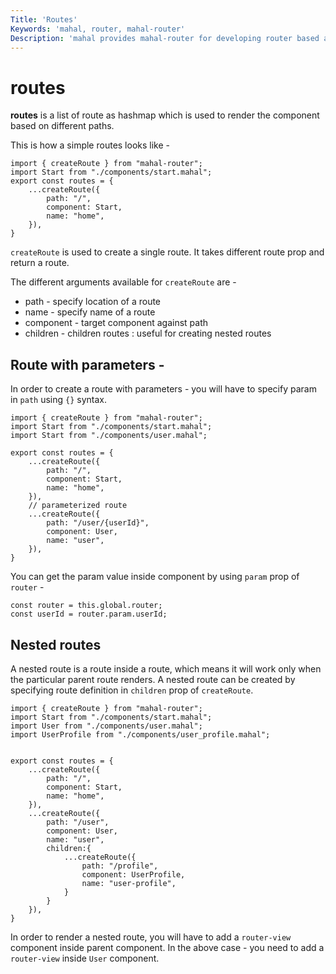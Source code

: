 ```yaml
---
Title: 'Routes'
Keywords: 'mahal, router, mahal-router'
Description: 'mahal provides mahal-router for developing router based app.'
---
```


# routes

**routes** is a list of route as hashmap which is used to render the component based on different paths.

This is how a simple routes looks like - 

```
import { createRoute } from "mahal-router";
import Start from "./components/start.mahal";
export const routes = {
    ...createRoute({
        path: "/",
        component: Start,
        name: "home",
    }),
}
```

`createRoute` is used to create a single route. It takes different route prop and return a route.

The different arguments available for `createRoute` are - 

* path - specify location of a route
* name - specify name of a route
* component - target component against path
* children - children routes : useful for creating nested routes

## Route with parameters - 

In order to create a route with parameters - you will have to specify param in `path` using `{}` syntax.

```
import { createRoute } from "mahal-router";
import Start from "./components/start.mahal";
import Start from "./components/user.mahal";

export const routes = {
    ...createRoute({
        path: "/",
        component: Start,
        name: "home",
    }),
    // parameterized route
    ...createRoute({
        path: "/user/{userId}",
        component: User,
        name: "user",
    }),
}
```

You can get the param value inside component by using `param` prop of `router` - 

```
const router = this.global.router;
const userId = router.param.userId;
```

## Nested routes

A nested route is a route inside a route, which means it will work only when the particular parent route renders. A nested route can be created by specifying route definition in `children` prop of `createRoute`.

```
import { createRoute } from "mahal-router";
import Start from "./components/start.mahal";
import User from "./components/user.mahal";
import UserProfile from "./components/user_profile.mahal";


export const routes = {
    ...createRoute({
        path: "/",
        component: Start,
        name: "home",
    }),
    ...createRoute({
        path: "/user",
        component: User,
        name: "user",
        children:{
            ...createRoute({
                path: "/profile",
                component: UserProfile,
                name: "user-profile",
            }
        }
    }),
}
```

In order to render a nested route, you will have to add a `router-view` component inside parent component. In the above case - you need to add a `router-view` inside `User` component.


